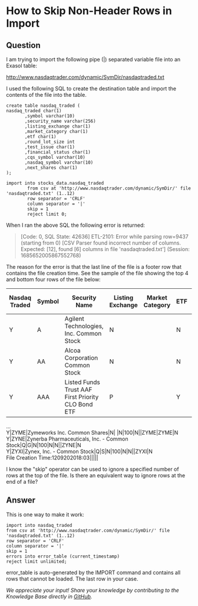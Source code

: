 # How to Skip Non-Header Rows in Import

## Question
I am trying to import the following pipe (|) separated variable file into an Exasol table: 

http://www.nasdaqtrader.com/dynamic/SymDir/nasdaqtraded.txt

I used the following SQL to create the destination table and import the contents of the file into the table.
```
create table nasdaq_traded (  
nasdaq_traded char(1)  
       ,symbol varchar(10)  
       ,security_name varchar(256)  
       ,listing_exchange char(1)  
       ,market_category char(1)  
       ,etf char(1)  
       ,round_lot_size int  
       ,test_issue char(1)  
       ,financial_status char(1)  
       ,cqs_symbol varchar(10)  
       ,nasdaq_symbol varchar(10)  
       ,next_shares char(1)  
);

import into stocks_data.nasdaq_traded  
        from csv at 'http://www.nasdaqtrader.com/dynamic/SymDir/' file 'nasdaqtraded.txt' (1..12)  
        row separator = 'CRLF'  
        column separator = '|'  
        skip = 1  
        reject limit 0;  
```
When I ran the above SQL the following error is returned:

> [Code: 0, SQL State: 42636]  ETL-2101: Error while parsing row=9437 (starting from 0) [CSV Parser found incorrect number of columns. Expected: [12], found [6] columns in file 'nasdaqtraded.txt'] (Session: 1685652005867552768)

The reason for the error is that the last line of the file is a footer row that contains the file creation time. See the sample of the file showing the top 4 and bottom four rows of the file below:

|Nasdaq Traded|Symbol|Security Name|Listing Exchange|Market Category|ETF|Round Lot Size|Test Issue|Financial Status|CQS Symbol|NASDAQ Symbol|NextShares|  
|-|-|-|-|-|-|-|-|-|-|-|-|
Y|A|Agilent Technologies, Inc. Common Stock|N| |N|100|N||A|A|N  
Y|AA|Alcoa Corporation Common Stock |N| |N|100|N||AA|AA|N  
Y|AAA|Listed Funds Trust AAF First Priority CLO Bond ETF|P| |Y|100|N||AAA|AAA|N  
...  
Y|ZYME|Zymeworks Inc. Common Shares|N| |N|100|N||ZYME|ZYME|N  
Y|ZYNE|Zynerba Pharmaceuticals, Inc. - Common Stock|Q|G|N|100|N|N||ZYNE|N  
Y|ZYXI|Zynex, Inc. - Common Stock|Q|S|N|100|N|N||ZYXI|N  
File Creation Time:1209202018:03|||||

I know the "skip" operator can be used to ignore a specified number of rows at the top of the file. Is there an equivalent way to ignore rows at the end of a file? 

## Answer
This is one way to make it work:
```
import into nasdaq_traded  
from csv at 'http://www.nasdaqtrader.com/dynamic/SymDir/' file 'nasdaqtraded.txt' (1..12)  
row separator = 'CRLF'  
column separator = '|'  
skip = 1  
errors into error_table (current_timestamp)  
reject limit unlimited;
```
error_table is auto-generated by the IMPORT command and contains all rows that cannot be loaded. The last row in your case.

*We appreciate your input! Share your knowledge by contributing to the Knowledge Base directly in [GitHub](https://github.com/exasol/public-knowledgebase).* 